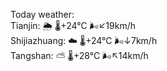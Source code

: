 Today weather:  
Tianjin: 🌦   🌡️+24°C 🌬️↙19km/h  
Shijiazhuang: ☁️   🌡️+24°C 🌬️↓7km/h  
Tangshan: ⛅️  🌡️+28°C 🌬️↖14km/h  
